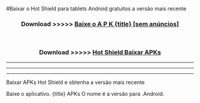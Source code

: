 #Baixar o Hot Shield   para tablets Android gratuitos a versão mais recente


<div align="center">
<h3>Download >>>>> <a href="https://pt-web.web.app/?pt= {title}">Baixe o A P K {title} [sem anúncios]</a></h3><br>

<h3>Download >>>>> <a href="https://pt-web.web.app/?pt= {title}">Hot Shield  Baixar APKs</a></h3>
</div>

----------------------------------------------------------

----------------------------------------------------------

----------------------------------------------------------

Baixar APKs Hot Shield  e obtenha a versão mais recente

Baixe o aplicativo. {title} APKs O nome é a versão para .Android.


